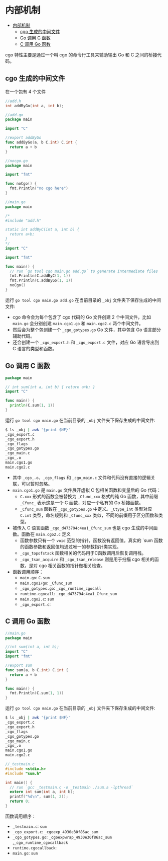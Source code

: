 # 内部机制

- [内部机制](#内部机制)
  - [cgo 生成的中间文件](#cgo-生成的中间文件)
  - [Go 调用 C 函数](#go-调用-c-函数)
  - [C 调用 Go 函数](#c-调用-go-函数)

cgo 特性主要是通过一个叫 cgo 的命令行工具来辅助输出 Go 和 C 之间的桥接代码。

## cgo 生成的中间文件

在一个包有 4 个文件

```h
//add.h
int addByGo(int a, int b);
```

```go
//add.go
package main

import "C"

//export addByGo
func addByGo(a, b C.int) C.int {
  return a + b
}
```

```go
//nocgo.go
package main

import "fmt"

func noCgo() {
  fmt.Println("no cgo here")
}

```

```go
//main.go
package main

/*
#include "add.h"

static int addByC(int a, int b) {
  return a+b;
}
*/
import "C"

import "fmt"

func main() {
  // run `go tool cgo main.go add.go` to generate intermediate files
  fmt.Println(C.addByC(1, 1))
  fmt.Println(C.addByGo(1, 1))
  noCgo()
}
```

运行 `go tool cgo main.go add.go` 在当前目录的 `_obj` 文件夹下保存生成的中间文件:

- cgo 命令会为每个包含了 cgo 代码的 Go 文件创建 2 个中间文件，比如 `main.go` 会分别创建 `main.cgo1.go` 和 `main.cgo2.c` 两个中间文件。
- 然后会为整个包创建一个 `_cgo_gotypes.go` Go 文件，其中包含 Go 语言部分辅助代码。
- 还会创建一个 `_cgo_export.h` 和 `_cgo_export.c` 文件，对应 Go 语言导出到 C 语言的类型和函数。

## Go 调用 C 函数

```go
package main

// int sum(int a, int b) { return a+b; }
import "C"

func main() {
  println(C.sum(1, 1))
}
```

运行 `go tool cgo main.go` 在当前目录的 `_obj` 文件夹下保存生成的中间文件:

```sh
$ ls _obj | awk '{print $NF}'
_cgo_export.c
_cgo_export.h
_cgo_flags
_cgo_gotypes.go
_cgo_main.c
_cgo_.o
main.cgo1.go
main.cgo2.c
```

- 其中 `_cgo_.o`、`_cgo_flags` 和 `_cgo_main.c` 文件和代码没有直接的逻辑关联，可以暂时忽略。
- `main.cgo1.go` 是 `main.go` 文件展开虚拟 C 包相关函数和变量后的 Go 代码：
  - `C.xxx` 形式的函数会被替换为 `_Cfunc_xxx` 格式的纯 Go 函数，其中前缀 `_Cfunc_` 表示这是一个 C 函数，对应一个私有的 Go 桥接函数。
  - `_Cfunc_sum` 函数在 `_cgo_gotypes.go` 中定义。`_Ctype_int` 类型对应 `C.int` 类型，命名规则和 `_Cfunc_xxx` 类似，不同的前缀用于区分函数和类型。
- 被传入 C 语言函数 `_cgo_d473794c4ea1_Cfunc_sum` 也是 cgo 生成的中间函数。函数在 `main.cgo2.c` 定义
  - 函数参数只有一个 `void` 范型的指针，函数没有返回值。真实的 `sum 函数的函数参数和返回值均通过唯一的参数指针类实现。
  - `_cgo_topofstack` 函数相关的代码用于C函数调用后恢复调用栈。
  - `_cgo_tsan_acquire` 和 `_cgo_tsan_release` 则是用于扫描 cgo 相关的函数，是对 cgo 相关函数的指针做相关检查。
- 函数调用顺序：
  - `main.go`: `C.sum`
  - `main.cgo1/go`: `_Cfunc_sum`
  - `_cgo_gotypes.go`: `_cgo_runtime_cgocall`
  - `runtime.cgocall`: `_cgo_d473794c4ea1_Cfunc_sum`
  - `main.cgo2.c`: `sum`
  - `_cgo_export.c`:

## C 调用 Go 函数

```go
//main.go
package main

//int sum(int a, int b);
import "C"
import "fmt"

//export sum
func sum(a, b C.int) C.int {
  return a + b
}

func main() {
  fmt.Println(C.sum(1, 1))
}
```

运行 `go tool cgo main.go` 在当前目录的 `_obj` 文件夹下保存生成的中间文件:

```sh
$ ls _obj | awk '{print $NF}'
_cgo_export.c
_cgo_export.h
_cgo_flags
_cgo_gotypes.go
_cgo_main.c
_cgo_.o
main.cgo1.go
main.cgo2.c
```

```c
//_testmain.c
#include <stdio.h>
#include "sum.h"

int main() {
  // run `gcc _testmain.c -o _testmain ./sum.a -lpthread`
  extern int sum(int a, int b);
  printf("%d\n", sum(1, 2));
  return 0;
}
```

函数调用顺序：

- `_testmain.c`: `sum`
- `_cgo_export.c`: `_cgoexp_4930e30f86ac_sum`
- `_cgo_gotypes.go`:  `_cgoexpwrap_4930e30f86ac_sum` ,`_cgo_runtime_cgocallback`
- `runtime.cgocallback`:
- `main.go`: `sum`
